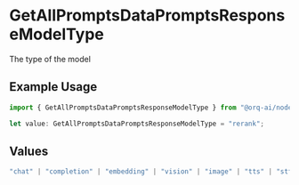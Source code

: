 # GetAllPromptsDataPromptsResponseModelType

The type of the model

## Example Usage

```typescript
import { GetAllPromptsDataPromptsResponseModelType } from "@orq-ai/node/models/operations";

let value: GetAllPromptsDataPromptsResponseModelType = "rerank";
```

## Values

```typescript
"chat" | "completion" | "embedding" | "vision" | "image" | "tts" | "stt" | "rerank" | "moderations"
```